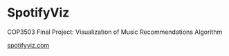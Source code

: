 # SpotifyViz

COP3503 Final Project: Visualization of Music Recommendations Algorithm 

[spotifyviz.com](http://spotifyviz.com)







